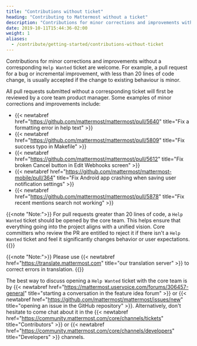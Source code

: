 ```yaml
---
title: "Contributions without ticket"
heading: "Contributing to Mattermost without a ticket"
description: "Contributions for minor corrections and improvements without a corresponding Help Wanted ticket are welcome."
date: 2019-10-11T15:44:36-02:00
weight: 1
aliases:
  - /contribute/getting-started/contributions-without-ticket
---
```


Contributions for minor corrections and improvements without a corresponding `Help Wanted` ticket are welcome. For example, a pull request for a bug or incremental improvement, with less than 20 lines of code change, is usually accepted if the change to existing behaviour is minor.

All pull requests submitted without a corresponding ticket will first be reviewed by a core team product manager. Some examples of minor corrections and improvements include:

- {{< newtabref href="https://github.com/mattermost/mattermost/pull/5640" title="Fix a formatting error in help text" >}}
- {{< newtabref href="https://github.com/mattermost/mattermost/pull/5809" title="Fix success typo in Makefile" >}}
- {{< newtabref href="https://github.com/mattermost/mattermost/pull/5612" title="Fix broken Cancel button in Edit Webhooks screen" >}}
- {{< newtabref href="https://github.com/mattermost/mattermost-mobile/pull/364" title="Fix Android app crashing when saving user notification settings" >}}
- {{< newtabref href="https://github.com/mattermost/mattermost/pull/5878" title="Fix recent mentions search not working" >}}

{{<note "Note:">}}
For pull requests greater than 20 lines of code, a `Help Wanted` ticket should be opened by the core team. This helps ensure that everything going into the project aligns with a unified vision. Core committers who review the PR are entitled to reject it if there isn't a `Help Wanted` ticket and feel it significantly changes behavior or user expectations.
{{</note>}}

{{<note "Note:">}}
Please use {{< newtabref href="https://translate.mattermost.com" title="our translation server" >}} to correct errors in translation.
{{</note>}}


The best way to discuss opening a `Help Wanted` ticket with the core team is by {{< newtabref href="https://mattermost.uservoice.com/forums/306457-general" title="starting a conversation in the feature idea forum" >}} or {{< newtabref href="https://github.com/mattermost/mattermost/issues/new" title="opening an issue in the GitHub repository" >}}. Alternatively, don't hesitate to come chat about it in the {{< newtabref href="https://community.mattermost.com/core/channels/tickets" title="Contributors" >}} or {{< newtabref href="https://community.mattermost.com/core/channels/developers" title="Developers" >}} channels.
